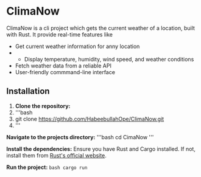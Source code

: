 # ClimaNow

ClimaNow is a cli project which gets the current weather of a location, built with Rust. It provide real-time features like

- Get current weather information for anny location
- - Display temperature, humidity, wind speed, and weather conditions
- Fetch weather data from a reliable API
- User-friendly commmand-line interface

## Installation

1. **Clone the repository:**
2. '''bash
3. git clone https://github.com/HabeebullahOpe/ClimaNow.git
4. '''

**Navigate to the projects directory:**
'''bash
cd CimaNow
'''

**Install the dependencies:**
    Ensure you have Rust and Cargo installed. If not, install them from [Rust's official website](https://www.rust-lang.org/tools/install).


**Run the project:**
    ```bash
    cargo run
    ```
